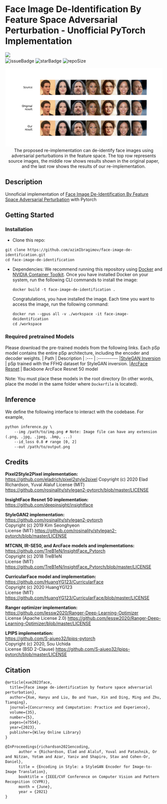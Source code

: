# Face Image De-Identification By Feature Space Adversarial Perturbation - Unofficial PyTorch Implementation
<a href="https://opensource.org/licenses/MIT"><img src="https://img.shields.io/badge/License-MIT-yellow.svg" height=22.5></a>  
![issueBadge](https://img.shields.io/github/issues/azimibragimov/face-image-de-identification)   ![starBadge](https://img.shields.io/github/stars/azimibragimov/face-image-de-identification)   ![repoSize](https://img.shields.io/github/repo-size/azimibragimov/face-image-de-identification) 

<p align="center">
<img src="assets/comparison.png" width="800px"/>
<br>
The proposed re-implementation can de-identify face images using adversarial perturbations in the feature space. The top row represents source images, the middle row shows results shown in the original paper, and the last row shows the results of our re-implementation. 
</p>


## Description   
Unnoficial implementation of [Face Image De-Identification By Feature Space Adversarial Perturbation](https://onlinelibrary.wiley.com/doi/epdf/10.1002/cpe.7554) with Pytorch


## Getting Started
### Installation
- Clone this repo:
``` 
git clone https://github.com/azimIbragimov/face-image-de-identification.git
cd face-image-de-identification
```
- Dependencies:
  We recommend running this repository using [Docker](//www.docker.com/) and [NVIDIA Container Toolkit](https://docs.nvidia.com/datacenter/cloud-native/container-toolkit/latest/install-guide.html).
  Once you have installed Docker on your system, run the following CLI commands to install the image:
  
  ```
  docker build -t face-image-de-identification .
  ```

  Congratulations, you have installed the image. Each time you want to access the image, run the following command:

  ```
  docker run --gpus all -v ./workspace -it face-image-deidentification
  cd /workspace
  ```


### Required pretrained Models
Please download the pre-trained models from the following links. Each pSp model contains the entire pSp architecture, including the encoder and decoder weights.
| Path | Description
| :--- | :----------
|[StyleGAN Inversion](https://drive.google.com/file/d/1bMTNWkh5LArlaWSc_wa8VKyq2V42T2z0/view?usp=sharing)  | pSp trained with the FFHQ dataset for StyleGAN inversion.
|[ArcFace Resnet](https://onedrive.live.com/?authkey=%21AFZjr283nwZHqbA&cid=4A83B6B633B029CC&id=4A83B6B633B029CC%215650&parId=4A83B6B633B029CC%215581&o=OneUp) | Backbone ArcFace Resnet 50 model

Note: You must place these models in the root directory (In other words, place the model in the same folder where `Dockerfile` is located).

## Inference
We define the following interface to interact with the codebase. 
For example, 
```
python inference.py \
	--img /path/to/img.png # Note: Image file can have any extension (.png, .jpg, .jpeg, .bmp, ...)
	--id_loss 0.8 # range [0, 2]
	--out /path/to/output.png
```



## Credits
**Pixel2Style2Pixel implementation:**
https://github.com/eladrich/pixel2style2pixel
Copyright (c) 2020 Elad Richardson, Yuval Alaluf
License (MIT) https://github.com/rosinality/stylegan2-pytorch/blob/master/LICENSE

**InsightFace Resnet 50 implementation:**
https://github.com/deepinsight/insightface


**StyleGAN2 implementation:**  
https://github.com/rosinality/stylegan2-pytorch  
Copyright (c) 2019 Kim Seonghyeon  
License (MIT) https://github.com/rosinality/stylegan2-pytorch/blob/master/LICENSE  

**MTCNN, IR-SE50, and ArcFace models and implementations:**  
https://github.com/TreB1eN/InsightFace_Pytorch  
Copyright (c) 2018 TreB1eN  
License (MIT) https://github.com/TreB1eN/InsightFace_Pytorch/blob/master/LICENSE  

**CurricularFace model and implementation:**   
https://github.com/HuangYG123/CurricularFace  
Copyright (c) 2020 HuangYG123  
License (MIT) https://github.com/HuangYG123/CurricularFace/blob/master/LICENSE  

**Ranger optimizer implementation:**  
https://github.com/lessw2020/Ranger-Deep-Learning-Optimizer   
License (Apache License 2.0) https://github.com/lessw2020/Ranger-Deep-Learning-Optimizer/blob/master/LICENSE  

**LPIPS implementation:**  
https://github.com/S-aiueo32/lpips-pytorch  
Copyright (c) 2020, Sou Uchida  
License (BSD 2-Clause) https://github.com/S-aiueo32/lpips-pytorch/blob/master/LICENSE  

## Citation
```
@article{xue2023face,
  title={Face image de-identification by feature space adversarial perturbation},
  author={Xue, Hanyu and Liu, Bo and Yuan, Xin and Ding, Ming and Zhu, Tianqing},
  journal={Concurrency and Computation: Practice and Experience},
  volume={35},
  number={5},
  pages={e7554},
  year={2023},
  publisher={Wiley Online Library}
}
```


```
@InProceedings{richardson2021encoding,
      author = {Richardson, Elad and Alaluf, Yuval and Patashnik, Or and Nitzan, Yotam and Azar, Yaniv and Shapiro, Stav and Cohen-Or, Daniel},
      title = {Encoding in Style: a StyleGAN Encoder for Image-to-Image Translation},
      booktitle = {IEEE/CVF Conference on Computer Vision and Pattern Recognition (CVPR)},
      month = {June},
      year = {2021}
}
```
